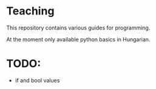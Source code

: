 # Teaching

This repository contains various guides for programming.

At the moment only available python basics in Hungarian.

# TODO:
* if and bool values
